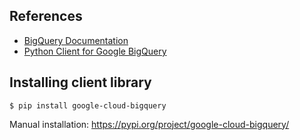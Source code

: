 ## References

* [BigQuery Documentation](https://cloud.google.com/bigquery/docs)
* [Python Client for Google BigQuery](https://googleapis.dev/python/bigquery/latest/)


## Installing client library

```
$ pip install google-cloud-bigquery
```

Manual installation: https://pypi.org/project/google-cloud-bigquery/
